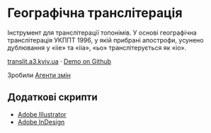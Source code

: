 # Географічна транслітерація

Інструмент для транслітерації топонімів. У основі географічна транслітерація УКППТ 1996, у якій прибрані апострофи, усунено дублювання у «iie» та «iia», «ьо» транслітерується як «io».

[translit.a3.kyiv.ua](http://translit.a3.kyiv.ua) · [Demo on Github](https://agentyzmin.github.io/a3-tools/a3_translit/)

Зробили [Агенти змін](http://a3.kyiv.ua)

## Додаткові скрипти 
* [Adobe Illustrator](https://raw.githubusercontent.com/agentyzmin/a3-tools/master/a3_translit/scripts/A3%20Translit%20(AI).jsx) 
* [Adobe InDesign](https://raw.githubusercontent.com/agentyzmin/a3-tools/master/a3_translit/scripts/A3%20Translit%20(ID).jsx)

